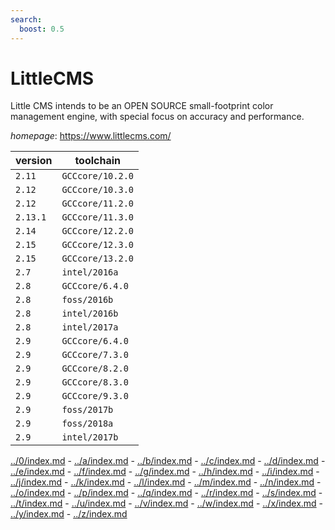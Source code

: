 ```yaml
---
search:
  boost: 0.5
---
```

# LittleCMS

Little CMS intends to be an OPEN SOURCE small-footprint color management engine,  with special focus on accuracy and performance.

*homepage*: <https://www.littlecms.com/>

version | toolchain
--------|----------
``2.11`` | ``GCCcore/10.2.0``
``2.12`` | ``GCCcore/10.3.0``
``2.12`` | ``GCCcore/11.2.0``
``2.13.1`` | ``GCCcore/11.3.0``
``2.14`` | ``GCCcore/12.2.0``
``2.15`` | ``GCCcore/12.3.0``
``2.15`` | ``GCCcore/13.2.0``
``2.7`` | ``intel/2016a``
``2.8`` | ``GCCcore/6.4.0``
``2.8`` | ``foss/2016b``
``2.8`` | ``intel/2016b``
``2.8`` | ``intel/2017a``
``2.9`` | ``GCCcore/6.4.0``
``2.9`` | ``GCCcore/7.3.0``
``2.9`` | ``GCCcore/8.2.0``
``2.9`` | ``GCCcore/8.3.0``
``2.9`` | ``GCCcore/9.3.0``
``2.9`` | ``foss/2017b``
``2.9`` | ``foss/2018a``
``2.9`` | ``intel/2017b``

[../0/index.md](0) - [../a/index.md](a) - [../b/index.md](b) - [../c/index.md](c) - [../d/index.md](d) - [../e/index.md](e) - [../f/index.md](f) - [../g/index.md](g) - [../h/index.md](h) - [../i/index.md](i) - [../j/index.md](j) - [../k/index.md](k) - [../l/index.md](l) - [../m/index.md](m) - [../n/index.md](n) - [../o/index.md](o) - [../p/index.md](p) - [../q/index.md](q) - [../r/index.md](r) - [../s/index.md](s) - [../t/index.md](t) - [../u/index.md](u) - [../v/index.md](v) - [../w/index.md](w) - [../x/index.md](x) - [../y/index.md](y) - [../z/index.md](z)

